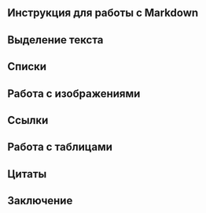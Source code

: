  ## Инструкция для работы с Markdown

 ## Выделение текста 

 ## Списки 

 ## Работа с изображениями 

 ## Ссылки

 ## Работа с таблицами

 ## Цитаты

 ## Заключение